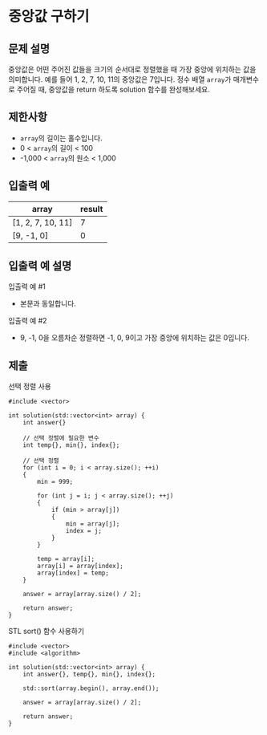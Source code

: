 # 중앙값 구하기

## 문제 설명

중앙값은 어떤 주어진 값들을 크기의 순서대로 정렬했을 때 가장 중앙에 위치하는 값을 의미합니다. 예를 들어 1, 2, 7, 10, 11의 중앙값은 7입니다. 정수 배열 `array`가 매개변수로 주어질 때, 중앙값을 return 하도록 solution 함수를 완성해보세요.

## 제한사항

+ `array`의 길이는 홀수입니다.
+ 0 < `array`의 길이 < 100
+ -1,000 < `array`의 원소 < 1,000

## 입출력 예

array|result
---|---
[1, 2, 7, 10, 11]|7
[9, -1, 0]|0

## 입출력 예 설명

입출력 예 #1

+ 본문과 동일합니다.

입출력 예 #2

+ 9, -1, 0을 오름차순 정렬하면 -1, 0, 9이고 가장 중앙에 위치하는 값은 0입니다.

## 제출

선택 정렬 사용
```
#include <vector>

int solution(std::vector<int> array) {
    int answer{}

    // 선택 정렬에 필요한 변수
    int temp{}, min{}, index{};

    // 선택 정렬
    for (int i = 0; i < array.size(); ++i)
    {
        min = 999;

        for (int j = i; j < array.size(); ++j)
        {
            if (min > array[j])
            {
                min = array[j];
                index = j;
            }
        }

        temp = array[i];
        array[i] = array[index];
        array[index] = temp;
    }

    answer = array[array.size() / 2];

    return answer;
}
```

STL sort() 함수 사용하기
```
#include <vector>
#include <algorithm>

int solution(std::vector<int> array) {
    int answer{}, temp{}, min{}, index{};

    std::sort(array.begin(), array.end());

    answer = array[array.size() / 2];

    return answer;
}
```